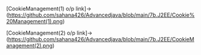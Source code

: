 [CookieManagement(1) o/p link]->(https://github.com/sahana426/Advancedjava/blob/main/7b.J2EE/Cookie%20Management(1).png)

[CookieManagement(2) o/p link]->(https://github.com/sahana426/Advancedjava/blob/main/7b.J2EE/CookieManagement(2).png)
